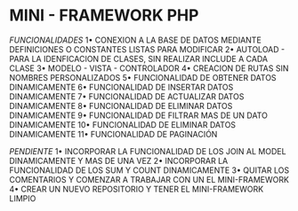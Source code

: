 # MINI - FRAMEWORK PHP

*FUNCIONALIDADES*
1•  CONEXION A LA BASE DE DATOS MEDIANTE DEFINICIONES O CONSTANTES LISTAS PARA MODIFICAR
2•  AUTOLOAD - PARA LA IDENFICACION DE CLASES, SIN REALIZAR INCLUDE A CADA CLASE
3•  MODELO - VISTA - CONTROLADOR
4•  CREACION DE RUTAS SIN NOMBRES PERSONALIZADOS
5•  FUNCIONALIDAD DE OBTENER DATOS DINAMICAMENTE
6•  FUNCIONALIDAD DE INSERTAR DATOS DINAMICAMENTE
7•  FUNCIONALIDAD DE ACTUALIZAR DATOS DINAMICAMENTE
8•  FUNCIONALIDAD DE ELIMINAR DATOS DINAMICAMENTE
9•  FUNCIONALIDAD DE FILTRAR MAS DE UN DATO DINAMICAMENTE
10• FUNCIONALIDAD DE ELIMINAR DATOS DINAMICAMENTE
11• FUNCIONALIDAD DE PAGINACIÓN

*PENDIENTE*
1• INCORPORAR LA FUNCIONALIDAD DE LOS JOIN AL MODEL DINAMICAMENTE Y MAS DE UNA VEZ
2• INCORPORAR LA FUNCIONALIDAD DE LOS SUM Y COUNT DINAMICAMENTE
3• QUITAR LOS COMENTARIOS Y COMENZAR A TRABAJAR CON UN EL MINI-FRAMEWORK
4• CREAR UN NUEVO REPOSITORIO Y TENER EL MINI-FRAMEWORK LIMPIO
